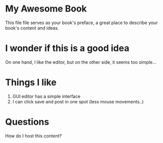 # My Awesome Book

This file file serves as your book's preface, a great place to describe your book's content and ideas.

# I wonder if this is a good idea

On one hand, I like the editor, but on the other side, it seems too simple...

# Things I like

1. GUI editor has a simple interface
2. I can click save and post in one spot \(less mouse movements..\)

# Questions

How do I host this content?



